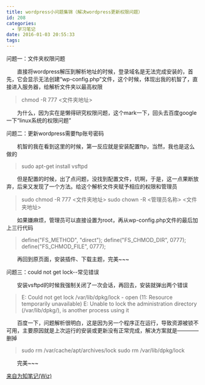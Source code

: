 ```yaml
---
title: wordpress小问题集锦（解决wordpress更新权限问题）
id: 208
categories:
  - 学习笔记
date: 2016-01-03 20:55:33
tags:
---
```


问题一：文件夹权限问题

&emsp;&emsp;直接将wordpress解压到解析地址的时候，登录域名是无法完成安装的，首先，它会显示无法创建“wp-config.php”文件，这个时候，体现出我的机智了，直接进入服务器，给解析文件夹以最高权限


> chmod -R 777 &lt;文件夹地址&gt;

&emsp;&emsp;为什么，因为实在是懒得研究权限问题，这个mark一下，回头去百度google一下“linux系统的权限问题”

问题二：更新wordpress需要ftp账号密码

&emsp;&emsp;机智的我在看到这里的时候，第一反应就是安装配置ftp，当然，我也是这么做的

> sudo apt-get install vsftpd

<!--more-->

&emsp;&emsp;但是配置的时候，出了点问题，没找到配置文件，坑啊，于是，这一点果断放弃，后来又发现了一个方法。给这个解析文件夹赋予相应的权限和管理员


> sudo chmod -R 777 &lt;文件夹地址&gt;
> sudo chown -R &lt;管理员名称&gt; &lt;文件夹地址&gt;

&emsp;&emsp;如果嫌麻烦，管理员可以直接设置为root，再从wp-config.php文件的最后加上三行代码

> define("FS_METHOD", "direct");
> define("FS_CHMOD_DIR", 0777);
> define("FS_CHMOD_FILE", 0777);

&emsp;&emsp;再回到原页面，安装插件、下载主题，完美\~\~\~

问题三：could not get lock--常见错误

&emsp;&emsp;安装vsftpd的时候我强制关闭了一次会话，再回去，安装就弹出两个错误


> E: Could not get lock /var/lib/dpkg/lock - open (11: Resource temporarily unavailable)
> E: Unable to lock the administration directory (/var/lib/dpkg/), is another process using it

&emsp;&emsp;百度一下，问题解析很明白，这是因为另一个程序正在运行，导致资源被锁不可用，主要原因就是上次运行的安装或更新没有正常完成，解决方案就是————删掉


> sudo rm /var/cache/apt/archives/lock
> sudo rm /var/lib/dpkg/lock

&emsp;&emsp;完美\~\~\~


[来自为知笔记(Wiz)](http://www.wiz.cn/i/d15372b9 "来自为知笔记(Wiz)")